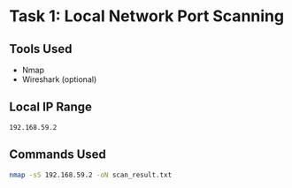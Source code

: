 # Task 1: Local Network Port Scanning

## Tools Used
- Nmap
- Wireshark (optional)

## Local IP Range
`192.168.59.2`

## Commands Used
```bash
nmap -sS 192.168.59.2 -oN scan_result.txt

